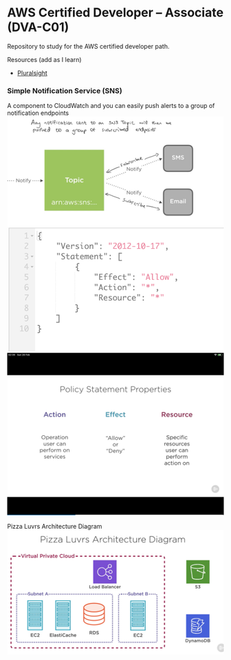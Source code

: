 # AWS Certified Developer – Associate (DVA-C01)

Repository to study for the AWS certified developer path.

Resources (add as I learn)

- [Pluralsight](https://app.pluralsight.com/paths/certificate/aws-certified-developer-associate)

### Simple Notification Service (SNS)

A component to CloudWatch and you can easily push alerts to a group of notification endpoints
![SNS Notification](https://github.com/EOjeah/100DaysOfCode/blob/main/aws/images/sns_notification.png)
![Sample IAM policy](https://github.com/EOjeah/100DaysOfCode/blob/main/aws/images/sample_policy.png)
![Policy Properties IAM policy](https://github.com/EOjeah/100DaysOfCode/blob/main/aws/images/IAM_policy.jpeg)

Pizza Luvrs Architecture Diagram
![Pizza Luvrs](https://github.com/EOjeah/100DaysOfCode/blob/main/aws/images/pizza_lurvs_architecture.png)
